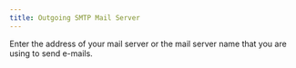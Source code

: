 ```yaml
---
title: Outgoing SMTP Mail Server
---
```



Enter the address of your mail  server or the mail server name that you are using to send e-mails.
